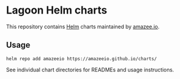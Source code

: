 # Lagoon Helm charts

This repository contains [Helm](https://helm.sh/) charts maintained by [amazee.io](https://amazee.io/).

## Usage

```
helm repo add amazeeio https://amazeeio.github.io/charts/
```

See individual chart directories for READMEs and usage instructions.
